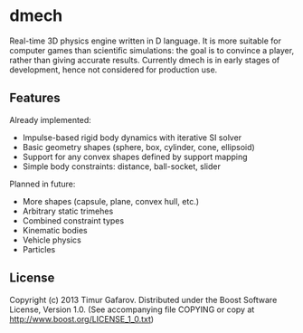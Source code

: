 dmech
=====
Real-time 3D physics engine written in D language. It is more suitable for computer games than scientific simulations: the goal is to convince a player, rather than giving accurate results. Currently dmech is in early stages of development, hence not considered for production use.

Features
--------
Already implemented:
* Impulse-based rigid body dynamics with iterative SI solver
* Basic geometry shapes (sphere, box, cylinder, cone, ellipsoid)
* Support for any convex shapes defined by support mapping
* Simple body constraints: distance, ball-socket, slider

Planned in future:
* More shapes (capsule, plane, convex hull, etc.)
* Arbitrary static trimehes
* Combined constraint types
* Kinematic bodies
* Vehicle physics
* Particles

License
-------
Copyright (c) 2013 Timur Gafarov.
Distributed under the Boost Software License, Version 1.0. (See accompanying file COPYING or copy at http://www.boost.org/LICENSE_1_0.txt)



